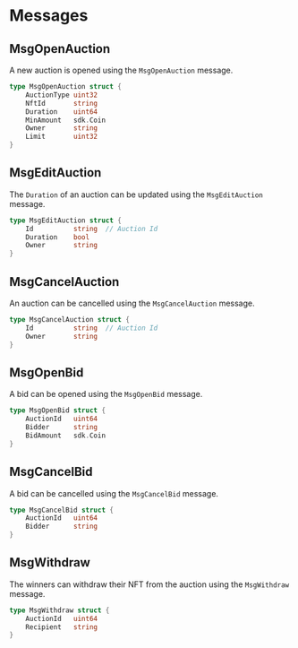# Messages

## MsgOpenAuction
A new auction is opened using the `MsgOpenAuction` message.

```go
type MsgOpenAuction struct {
	AuctionType	uint32
	NftId		string
	Duration	uint64
	MinAmount	sdk.Coin
	Owner 		string
	Limit		uint32
}
```

## MsgEditAuction
The `Duration` of an auction can be updated using the `MsgEditAuction` message.

```go
type MsgEditAuction struct {
	Id			string	// Auction Id
	Duration	bool
	Owner		string
}
```

## MsgCancelAuction
An auction can be cancelled using the `MsgCancelAuction` message.

```go
type MsgCancelAuction struct {
	Id			string	// Auction Id
	Owner		string
}
```

## MsgOpenBid
A bid can be opened using the `MsgOpenBid` message.

```go
type MsgOpenBid struct {
	AuctionId	uint64
	Bidder		string
	BidAmount	sdk.Coin
}
```

## MsgCancelBid
A bid can be cancelled using the `MsgCancelBid` message.

```go
type MsgCancelBid struct {
	AuctionId	uint64
	Bidder		string
}
```

## MsgWithdraw
The winners can withdraw their NFT from the auction using the `MsgWithdraw` message.

```go
type MsgWithdraw struct {
	AuctionId	uint64
	Recipient	string
}
```
